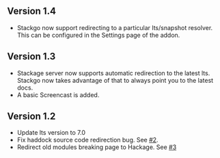 ## Version 1.4

* Stackgo now support redirecting to a particular lts/snapshot
  resolver. This can be configured in the Settings page of the addon.

## Version 1.3

* Stackage server now supports automatic redirection to the latest
  lts.  Stackgo now takes advantage of that to always point you to the
  latest docs.
* A basic Screencast is added.

## Version 1.2

* Update lts version to 7.0
* Fix haddock source code redirection bug. See [#2](https://github.com/psibi/stackgo/issues/2).
* Redirect old modules breaking page to Hackage. See [#3](https://github.com/psibi/stackgo/issues/3)
